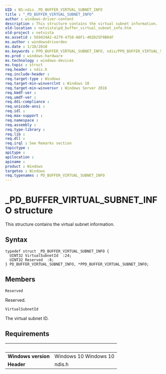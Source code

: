 ```yaml
---
UID : NS:ndis._PD_BUFFER_VIRTUAL_SUBNET_INFO
title : "_PD_BUFFER_VIRTUAL_SUBNET_INFO"
author : windows-driver-content
description : This structure contains the virtual subnet information.
old-location : netvista\pd_buffer_virtual_subnet_info.htm
old-project : netvista
ms.assetid : 569424A2-4279-4758-A6F1-402D25F9B04F
ms.author : windowsdriverdev
ms.date : 1/18/2018
ms.keywords : PPD_BUFFER_VIRTUAL_SUBNET_INFO, ndis/PPD_BUFFER_VIRTUAL_SUBNET_INFO, PD_BUFFER_VIRTUAL_SUBNET_INFO structure [Network Drivers Starting with Windows Vista], _PD_BUFFER_VIRTUAL_SUBNET_INFO, netvista.pd_buffer_virtual_subnet_info, PPD_BUFFER_VIRTUAL_SUBNET_INFO structure pointer [Network Drivers Starting with Windows Vista], ndis/PD_BUFFER_VIRTUAL_SUBNET_INFO, PD_BUFFER_VIRTUAL_SUBNET_INFO
ms.prod : windows-hardware
ms.technology : windows-devices
ms.topic : struct
req.header : ndis.h
req.include-header : 
req.target-type : Windows
req.target-min-winverclnt : Windows 10
req.target-min-winversvr : Windows Server 2016
req.kmdf-ver : 
req.umdf-ver : 
req.ddi-compliance : 
req.unicode-ansi : 
req.idl : 
req.max-support : 
req.namespace : 
req.assembly : 
req.type-library : 
req.lib : 
req.dll : 
req.irql : See Remarks section
topictype : 
apitype : 
apilocation : 
apiname : 
product : Windows
targetos : Windows
req.typenames : PD_BUFFER_VIRTUAL_SUBNET_INFO
---
```


# _PD_BUFFER_VIRTUAL_SUBNET_INFO structure
This structure contains the virtual subnet information.

## Syntax
````
typedef struct _PD_BUFFER_VIRTUAL_SUBNET_INFO {
  UINT32 VirtualSubnetId  :24;
  UINT32 Reserved  :8;
} PD_BUFFER_VIRTUAL_SUBNET_INFO, *PPD_BUFFER_VIRTUAL_SUBNET_INFO;
````

## Members


`Reserved`

Reserved.

`VirtualSubnetId`

The virtual subnet ID.


## Requirements
| &nbsp; | &nbsp; |
| ---- |:---- |
| **Windows version** | Windows 10 Windows 10 |
| **Header** | ndis.h |